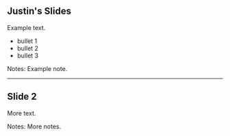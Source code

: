 <!-- .slide: data-background="black" -->
## Justin's Slides
Example text.

- bullet 1
- bullet 2
- bullet 3


Notes:
Example note.


---

<!-- .slide: data-background="black" -->
## Slide 2
More text.

Notes:
More notes.
